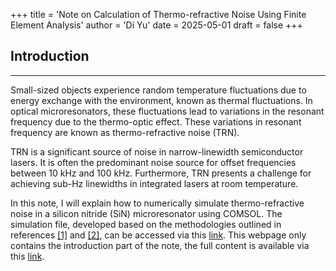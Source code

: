 +++
title = 'Note on Calculation of Thermo-refractive Noise Using Finite Element Analysis'
author = 'Di Yu'
date = 2025-05-01
draft = false
+++

## Introduction

---

Small-sized objects experience random temperature fluctuations due to energy exchange with the environment, known as thermal fluctuations. In optical microresonators, these fluctuations lead to variations in the resonant frequency due to the thermo-optic effect. These variations in resonant frequency are known as thermo-refractive noise (TRN).

TRN is a significant source of noise in narrow-linewidth semiconductor lasers. It is often the predominant noise source for offset frequencies between 10 kHz and 100 kHz. Furthermore, TRN presents a challenge for achieving sub-Hz linewidths in integrated lasers at room temperature.

In this note, I will explain how to numerically simulate thermo-refractive noise in a silicon nitride (SiN) microresonator using COMSOL. The simulation file, developed based on the methodologies outlined in references [[1]](#reference) and [[2]](#reference), can be accessed via this [link](https://1drv.ms/u/c/5c6f2430cdc8a807/EapNIHibwkBEhXy896Tmq2kBSaURMjQ6RJQo2Y0emSLB6g?e=pa18l6). This webpage only contains the introduction part of the note, the full content is available via this [link](/posts/note-thermo-refractive-noise/Note_thermorefractive_noise.pdf).